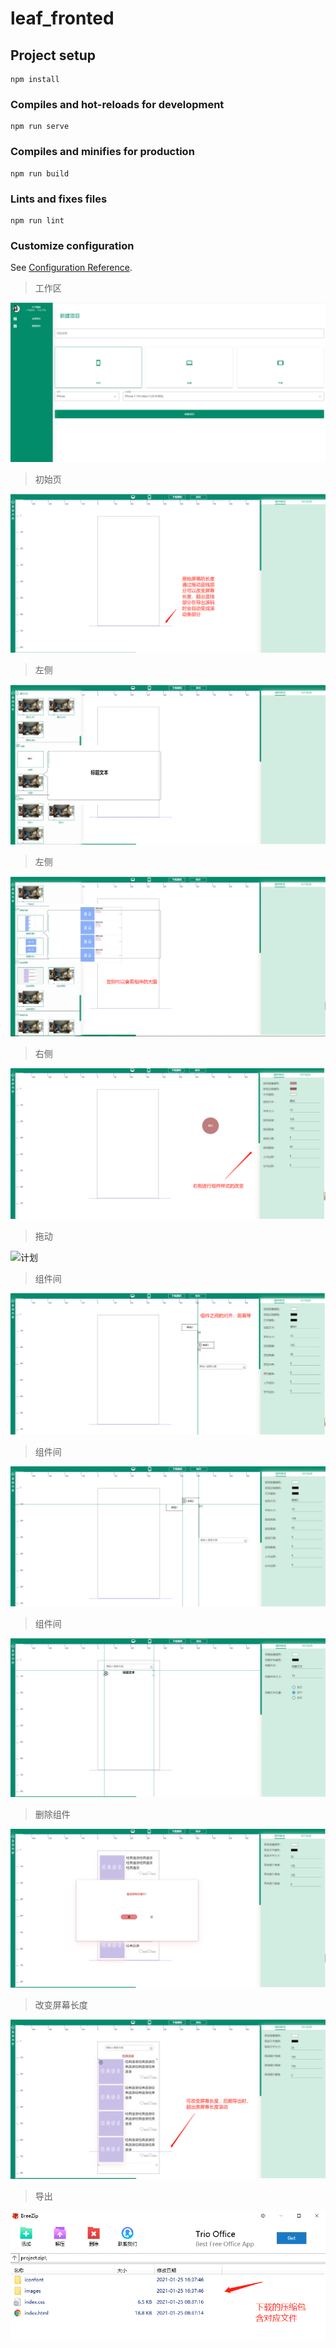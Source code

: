 # leaf_fronted

## Project setup
```
npm install
```

### Compiles and hot-reloads for development
```
npm run serve
```

### Compiles and minifies for production
```
npm run build
```

### Lints and fixes files
```
npm run lint
```

### Customize configuration
See [Configuration Reference](https://cli.vuejs.org/config/).

>工作区

![工作区](https://github.com/yewanting/Leaf_Frontend/blob/master/img/workHome.png)

>初始页

![初始页](https://github.com/yewanting/Leaf_Frontend/blob/master/img/home.png)

>左侧

![左侧](https://github.com/yewanting/Leaf_Frontend/blob/master/img/lookLeft.png)

>左侧

![左侧](https://github.com/yewanting/Leaf_Frontend/blob/master/img/lookLeft2.png)

>右侧

![右侧](https://github.com/yewanting/Leaf_Frontend/blob/master/img/right.png)

>拖动

![计划](https://github.com/yewanting/Leaf_Frontend/blob/master/imgdrag.png)

>组件间

![组件间](https://github.com/yewanting/Leaf_Frontend/blob/master/img/compare1.png)

>组件间

![组件间](https://github.com/yewanting/Leaf_Frontend/blob/master/img/compare2.png)

>组件间

![组件间](https://github.com/yewanting/Leaf_Frontend/blob/master/img/compare3.png)

>删除组件

![删除组件](https://github.com/yewanting/Leaf_Frontend/blob/master/img/delete.png)


>改变屏幕长度

![改变](https://github.com/yewanting/Leaf_Frontend/blob/master/img/long.png)

>导出

![导出](https://github.com/yewanting/Leaf_Frontend/blob/master/img/zip.png)
